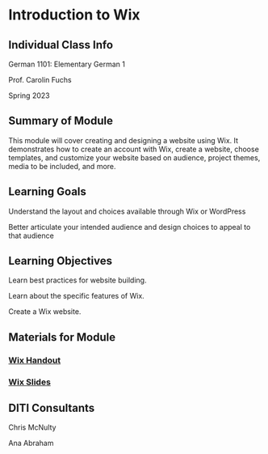 # Introduction to Wix

## Individual Class Info

German 1101: Elementary German 1

Prof. Carolin Fuchs 

Spring 2023

## Summary of Module

This module will cover creating and designing a website using Wix.  It demonstrates how to create an account with Wix, create a website, choose templates, and customize your website based on audience, project themes, media to be included, and more.

## Learning Goals

Understand the layout and choices available through Wix or WordPress

Better articulate your intended audience and design choices to appeal to that audience

## Learning Objectives

Learn best practices for website building.

Learn about the specific features of Wix.

Create a Wix website.  



## Materials for Module

### [Wix Handout](https://github.com/NULabNortheastern/digitalassignmentshowcase/blob/master/website-building/su21-fuchs-grmn3800-wordpress-wix/Handout_Wix_WordPress_diti-summer2021-fuchs.pdf)

### [Wix Slides](https://github.com/NULabNortheastern/digitalassignmentshowcase/blob/master/website-building/su21-fuchs-grmn3800-wordpress-wix/Slides_Wix_WordPress_diti-summer2021-fuchs.pdf)

## DITI Consultants 

Chris McNulty

Ana Abraham

